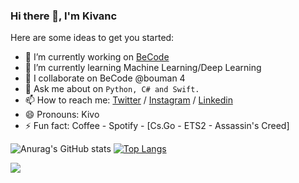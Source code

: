 ### Hi there 👋, I'm Kivanc

<!--
**kivancgunduz/kivancgunduz** is a ✨ _special_ ✨ repository because its `README.md` (this file) appears on your GitHub profile.
-->
Here are some ideas to get you started:

- 🔭 I’m currently working on [BeCode](https://becode.org/)
- 🌱 I’m currently learning Machine Learning/Deep Learning
- 👯 I collaborate on BeCode @bouman 4
- 💬 Ask me about on `Python, C# and Swift.` 
- 📫 How to reach me: [Twitter](https://twitter.com/ghostInfLoop) / [Instagram](https://www.instagram.com/ghostinfloop) / [Linkedin](https://www.linkedin.com/in/kivancgunduz35/)
- 😄 Pronouns: Kivo
- ⚡ Fun fact: Coffee - Spotify - [Cs.Go - ETS2 - Assassin's Creed]





![Anurag's GitHub stats](https://github-readme-stats.vercel.app/api?username=kivancgunduz&show_icons=true&theme=noctis_minimus)       [![Top Langs](https://github-readme-stats.vercel.app/api/top-langs/?username=kivancgunduz)](https://github.com/anuraghazra/github-readme-stats)

![](https://komarev.com/ghpvc/?username=kivancgunduz&style=flat)
